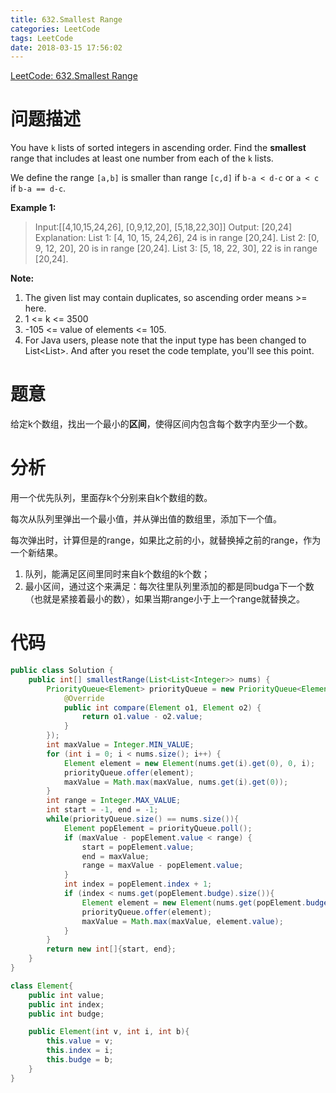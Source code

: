 ```yaml
---
title: 632.Smallest Range
categories: LeetCode
tags: LeetCode
date: 2018-03-15 17:56:02
---
```

[LeetCode: 632.Smallest Range](https://leetcode.com/problems/smallest-range/)
# 问题描述
You have `k` lists of sorted integers in ascending order. Find the **smallest** range that includes at least one number from each of the `k` lists.

We define the range `[a,b]` is smaller than range `[c,d]` if `b-a < d-c` or `a < c` if `b-a == d-c`.

**Example 1:**
> Input:[[4,10,15,24,26], [0,9,12,20], [5,18,22,30]]
> Output: [20,24]
> Explanation: 
> List 1: [4, 10, 15, 24,26], 24 is in range [20,24].
> List 2: [0, 9, 12, 20], 20 is in range [20,24].
> List 3: [5, 18, 22, 30], 22 is in range [20,24].

**Note:**
1. The given list may contain duplicates, so ascending order means >= here.
2. 1 <= k <= 3500
3. -105 <= value of elements <= 105.
4. For Java users, please note that the input type has been changed to List<List<Integer>>. And after you reset the code template, you'll see this point.


# 题意

给定k个数组，找出一个最小的**区间**，使得区间内包含每个数字内至少一个数。

# 分析

用一个优先队列，里面存k个分别来自k个数组的数。

每次从队列里弹出一个最小值，并从弹出值的数组里，添加下一个值。

每次弹出时，计算但是的range，如果比之前的小，就替换掉之前的range，作为一个新结果。

1. 队列，能满足区间里同时来自k个数组的k个数；
2. 最小区间，通过这个来满足：每次往里队列里添加的都是同budga下一个数（也就是紧接着最小的数），如果当期range小于上一个range就替换之。

# 代码
```Java
public class Solution {
    public int[] smallestRange(List<List<Integer>> nums) {
        PriorityQueue<Element> priorityQueue = new PriorityQueue<Element>(new Comparator<Element>() {
            @Override
            public int compare(Element o1, Element o2) {
                return o1.value - o2.value;
            }
        });
        int maxValue = Integer.MIN_VALUE;
        for (int i = 0; i < nums.size(); i++) {
            Element element = new Element(nums.get(i).get(0), 0, i);
            priorityQueue.offer(element);
            maxValue = Math.max(maxValue, nums.get(i).get(0));
        }
        int range = Integer.MAX_VALUE;
        int start = -1, end = -1;
        while(priorityQueue.size() == nums.size()){
            Element popElement = priorityQueue.poll();
            if (maxValue - popElement.value < range) {
                start = popElement.value;
                end = maxValue;
                range = maxValue - popElement.value;
            }
            int index = popElement.index + 1;
            if (index < nums.get(popElement.budge).size()){
                Element element = new Element(nums.get(popElement.budge).get(index), index, popElement.budge);
                priorityQueue.offer(element);
                maxValue = Math.max(maxValue, element.value);
            }
        }
        return new int[]{start, end};
    }
}

class Element{
    public int value;
    public int index;
    public int budge;

    public Element(int v, int i, int b){
        this.value = v;
        this.index = i;
        this.budge = b;
    }
}
```